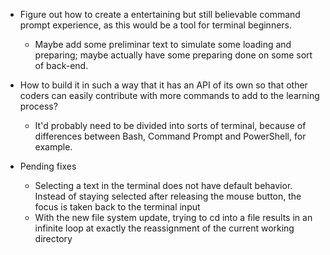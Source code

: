 - Figure out how to create a entertaining but still believable command prompt experience, as this would be a tool for terminal beginners.
  - Maybe add some preliminar text to simulate some loading and preparing; maybe actually have some preparing done on some sort of back-end.

- How to build it in such a way that it has an API of its own so that other coders can easily contribute with more commands to add to the learning process?
  - It'd probably need to be divided into sorts of terminal, because of differences between Bash, Command Prompt and PowerShell, for example.
  
- Pending fixes
  - Selecting a text in the terminal does not have default behavior. Instead of staying selected after releasing the mouse button, the focus is taken back to the terminal input
  - With the new file system update, trying to cd into a file results in an infinite loop at exactly the reassignment of the current working directory